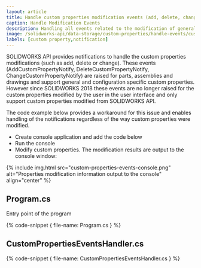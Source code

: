 ```yaml
---
layout: article
title: Handle custom properties modification events (add, delete, change) using SOLIDWORKS API
caption: Handle Modification Events
description: Handling all events related to the modification of general or configuration specific custom properties from the SOLIDWORKS API. Workaround for the issue when AddCustomPropertyNotify, DeleteCustomPropertyNotify, ChangeCustomPropertyNotify events are not raised
image: /solidworks-api/data-storage/custom-properties/handle-events/custom-properties-events-console.png
labels: [custom property,notification]
---
```

SOLIDWORKS API provides notifications to handle the custom properties modifications (such as add, delete or change). These events (AddCustomPropertyNotify, DeleteCustomPropertyNotify, ChangeCustomPropertyNotify) are raised for parts, assemblies and drawings and support general and configuration specific custom properties. However since SOLIDWORKS 2018 these events are no longer raised for the custom properties modified by the user in the user interface and only support custom properties modified from SOLIDWORKS API.

The code example below provides a workaround for this issue and enables handling of the notifications regardless of the way custom properties were modified.

* Create console application and add the code below
* Run the console
* Modify custom properties. The modification results are output to the console window:

{% include img.html src="custom-properties-events-console.png" alt="Properties modification information output to the console" align="center" %}

## Program.cs

Entry point of the program

{% code-snippet { file-name: Program.cs } %}

## CustomPropertiesEventsHandler.cs

{% code-snippet { file-name: CustomPropertiesEventsHandler.cs } %}
